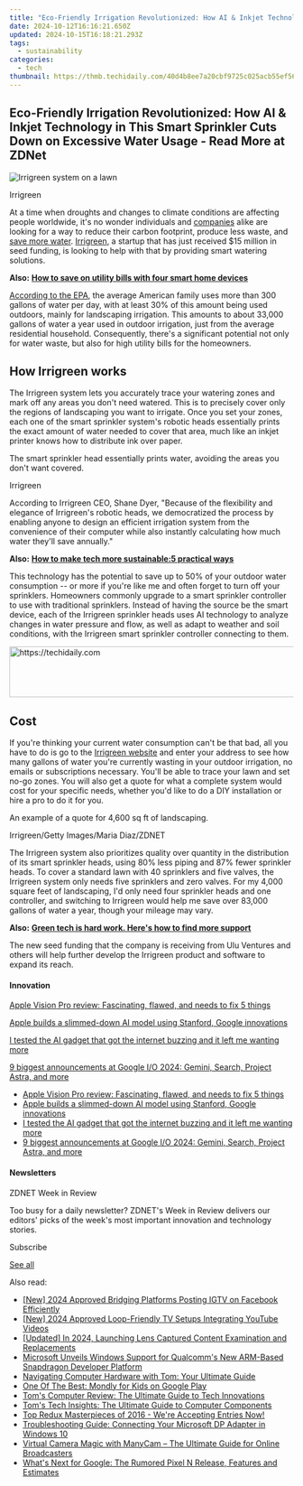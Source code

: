 ```yaml
---
title: "Eco-Friendly Irrigation Revolutionized: How AI & Inkjet Technology in This Smart Sprinkler Cuts Down on Excessive Water Usage - Read More at ZDNet"
date: 2024-10-12T16:16:21.650Z
updated: 2024-10-15T16:18:21.293Z
tags:
  - sustainability
categories:
  - tech
thumbnail: https://thmb.techidaily.com/40d4b8ee7a20cbf9725c025acb55ef566e92109bc4a0e7b50a621bf0e1ad49b5.jpg
---
```


## Eco-Friendly Irrigation Revolutionized: How AI & Inkjet Technology in This Smart Sprinkler Cuts Down on Excessive Water Usage - Read More at ZDNet

![Irrigreen system on a lawn](https://www.zdnet.com/a/img/resize/e7ce78f0ef98d94ddd97d0cd29f88f37e4fddcfa/2023/03/28/606d89b8-bb82-4f3d-be2c-1fdd1972c20a/irrigreen.jpg?auto=webp&width=1280)

Irrigreen

At a time when droughts and changes to climate conditions are affecting people worldwide, it's no wonder individuals and [companies](https://www.zdnet.com/home-and-office/smart-home/how-schneider-electric-plans-to-help-you-take-control-of-your-energy-bills/) alike are looking for a way to reduce their carbon footprint, produce less waste, and [save more water](https://www.zdnet.com/home-and-office/smart-home/real-world-water-saving-solutions-announced-at-ces-2023/). [Irrigreen](https://www.irrigreen.com/), a startup that has just received $15 million in seed funding, is looking to help with that by providing smart watering solutions. 

**Also:** [**How to save on utility bills with four smart home devices**](https://www.zdnet.com/home-and-office/smart-home/how-to-save-on-utility-bills-with-4-smart-home-devices/)

[According to the EPA](https://www.epa.gov/watersense/how-we-use-water), the average American family uses more than 300 gallons of water per day, with at least 30% of this amount being used outdoors, mainly for landscaping irrigation. This amounts to about 33,000 gallons of water a year used in outdoor irrigation, just from the average residential household. Consequently, there's a significant potential not only for water waste, but also for high utility bills for the homeowners. 

## How Irrigreen works

The Irrigreen system lets you accurately trace your watering zones and mark off any areas you don't need watered. This is to precisely cover only the regions of landscaping you want to irrigate. Once you set your zones, each one of the smart sprinkler system's robotic heads essentially prints the exact amount of water needed to cover that area, much like an inkjet printer knows how to distribute ink over paper.

The smart sprinkler head essentially prints water, avoiding the areas you don't want covered. 

Irrigreen

According to Irrigreen CEO, Shane Dyer, "Because of the flexibility and elegance of Irrigreen's robotic heads, we democratized the process by enabling anyone to design an efficient irrigation system from the convenience of their computer while also instantly calculating how much water they'll save annually."

**Also:** [**How to make tech more sustainable:5 practical ways**](https://www.zdnet.com/home-and-office/sustainability/how-to-make-tech-more-sustainable-five-practical-ways-to-make-it-happen/)

This technology has the potential to save up to 50% of your outdoor water consumption -- or more if you're like me and often forget to turn off your sprinklers. Homeowners commonly upgrade to a smart sprinkler controller to use with traditional sprinklers. Instead of having the source be the smart device, each of the Irrigreen sprinkler heads uses AI technology to analyze changes in water pressure and flow, as well as adapt to weather and soil conditions, with the Irrigreen smart sprinkler controller connecting to them.

<!-- affiliate ads begin -->
<a href="https://appsumo.8odi.net/c/5597632/2043639/7443" target="_top" id="2043639">
  <img src="//a.impactradius-go.com/display-ad/7443-2043639" border="0" alt="https://techidaily.com" width="728" height="90"/>
</a>
<img height="0" width="0" src="https://appsumo.8odi.net/i/5597632/2043639/7443" style="position:absolute;visibility:hidden;" border="0" />
<!-- affiliate ads end -->

## Cost

If you're thinking your current water consumption can't be that bad, all you have to do is go to the [Irrigreen website](https://www.irrigreen.com/) and enter your address to see how many gallons of water you're currently wasting in your outdoor irrigation, no emails or subscriptions necessary. You'll be able to trace your lawn and set no-go zones. You will also get a quote for what a complete system would cost for your specific needs, whether you'd like to do a DIY installation or hire a pro to do it for you.

An example of a quote for 4,600 sq ft of landscaping.

Irrigreen/Getty Images/Maria Diaz/ZDNET

The Irrigreen system also prioritizes quality over quantity in the distribution of its smart sprinkler heads, using 80% less piping and 87% fewer sprinkler heads. To cover a standard lawn with 40 sprinklers and five valves, the Irrigreen system only needs five sprinklers and zero valves. For my 4,000 square feet of landscaping, I'd only need four sprinkler heads and one controller, and switching to Irrigreen would help me save over 83,000 gallons of water a year, though your mileage may vary.

**Also:** [**Green tech is hard work. Here's how to find more support**](https://www.zdnet.com/home-and-office/sustainability/green-tech-is-hard-work-heres-how-to-find-more-support/) 

The new seed funding that the company is receiving from Ulu Ventures and others will help further develop the Irrigreen product and software to expand its reach.

#### Innovation

[Apple Vision Pro review: Fascinating, flawed, and needs to fix 5 things](https://www.zdnet.com/article/apple-vision-pro-review/ "Apple Vision Pro review: Fascinating, flawed, and needs to fix 5 things")

[Apple builds a slimmed-down AI model using Stanford, Google innovations](https://www.zdnet.com/article/apple-builds-a-slimmed-down-ai-model-using-stanford-google-innovations/ "Apple builds a slimmed-down AI model using Stanford, Google innovations")

[I tested the AI gadget that got the internet buzzing and it left me wanting more](https://www.zdnet.com/article/i-tested-the-ai-gadget-that-got-the-internet-buzzing-and-it-left-me-wanting-more/ "I tested the AI gadget that got the internet buzzing and it left me wanting more")

[9 biggest announcements at Google I/O 2024: Gemini, Search, Project Astra, and more](https://www.zdnet.com/article/is-openai-sweating-9-google-features-announced-for-gemini-search-android-and-more/ "9 biggest announcements at Google I/O 2024: Gemini, Search, Project Astra, and more")

* [Apple Vision Pro review: Fascinating, flawed, and needs to fix 5 things](https://www.zdnet.com/article/apple-vision-pro-review/ "Apple Vision Pro review: Fascinating, flawed, and needs to fix 5 things")
* [Apple builds a slimmed-down AI model using Stanford, Google innovations](https://www.zdnet.com/article/apple-builds-a-slimmed-down-ai-model-using-stanford-google-innovations/ "Apple builds a slimmed-down AI model using Stanford, Google innovations")
* [I tested the AI gadget that got the internet buzzing and it left me wanting more](https://www.zdnet.com/article/i-tested-the-ai-gadget-that-got-the-internet-buzzing-and-it-left-me-wanting-more/ "I tested the AI gadget that got the internet buzzing and it left me wanting more")
* [9 biggest announcements at Google I/O 2024: Gemini, Search, Project Astra, and more](https://www.zdnet.com/article/is-openai-sweating-9-google-features-announced-for-gemini-search-android-and-more/ "9 biggest announcements at Google I/O 2024: Gemini, Search, Project Astra, and more")

#### Newsletters

ZDNET Week in Review

Too busy for a daily newsletter? ZDNET's Week in Review delivers our editors' picks of the week's most important innovation and technology stories.

 Subscribe

[See all](https://www.zdnet.com/newsletters/)

<ins class="adsbygoogle"
     style="display:block"
     data-ad-format="autorelaxed"
     data-ad-client="ca-pub-7571918770474297"
     data-ad-slot="1223367746"></ins>

<ins class="adsbygoogle"
     style="display:block"
     data-ad-client="ca-pub-7571918770474297"
     data-ad-slot="8358498916"
     data-ad-format="auto"
     data-full-width-responsive="true"></ins>

<span class="atpl-alsoreadstyle">Also read:</span>
<div><ul>
<li><a href="https://instagram-videos.techidaily.com/new-2024-approved-bridging-platforms-posting-igtv-on-facebook-efficiently/"><u>[New] 2024 Approved Bridging Platforms Posting IGTV on Facebook Efficiently</u></a></li>
<li><a href="https://youtube-blog.techidaily.com/024-approved-loop-friendly-tv-setups-integrating-youtube-videos/"><u>[New] 2024 Approved Loop-Friendly TV Setups Integrating YouTube Videos</u></a></li>
<li><a href="https://on-screen-recording.techidaily.com/updated-in-2024-launching-lens-captured-content-examination-and-replacements/"><u>[Updated] In 2024, Launching Lens Captured Content Examination and Replacements</u></a></li>
<li><a href="https://hardware-reviews.techidaily.com/microsoft-unveils-windows-support-for-qualcomms-new-arm-based-snapdragon-developer-platform/"><u>Microsoft Unveils Windows Support for Qualcomm's New ARM-Based Snapdragon Developer Platform</u></a></li>
<li><a href="https://hardware-reviews.techidaily.com/navigating-computer-hardware-with-tom-your-ultimate-guide/"><u>Navigating Computer Hardware with Tom: Your Ultimate Guide</u></a></li>
<li><a href="https://mondly-stories.techidaily.com/one-of-the-best-mondly-for-kids-on-google-play/"><u>One Of The Best: Mondly for Kids on Google Play</u></a></li>
<li><a href="https://hardware-reviews.techidaily.com/toms-computer-review-the-ultimate-guide-to-tech-innovations/"><u>Tom's Computer Review: The Ultimate Guide to Tech Innovations</u></a></li>
<li><a href="https://hardware-reviews.techidaily.com/toms-tech-insights-the-ultimate-guide-to-computer-components-t17239718716137/"><u>Tom's Tech Insights: The Ultimate Guide to Computer Components</u></a></li>
<li><a href="https://hardware-reviews.techidaily.com/top-redux-masterpieces-of-2016-were-accepting-entries-now/"><u>Top Redux Masterpieces of 2016 - We're Accepting Entries Now!</u></a></li>
<li><a href="https://common-error.techidaily.com/troubleshooting-guide-connecting-your-microsoft-dp-adapter-in-windows-10/"><u>Troubleshooting Guide: Connecting Your Microsoft DP Adapter in Windows 10</u></a></li>
<li><a href="https://solve-help.techidaily.com/virtual-camera-magic-with-manycam-the-ultimate-guide-for-online-broadcasters/"><u>Virtual Camera Magic with ManyCam – The Ultimate Guide for Online Broadcasters</u></a></li>
<li><a href="https://tech-renaissance.techidaily.com/1722872388962-whats-next-for-google-the-rumored-pixel-n-release-features-and-estimates/"><u>What's Next for Google: The Rumored Pixel N Release, Features and Estimates</u></a></li>
</ul></div>

